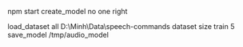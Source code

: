 npm start
create_model no one right

<!-- load_dataset D:\Minh\Data\speech-commands\no no
load_dataset D:\Minh\Data\speech-commands\one one
load_dataset D:\Minh\Data\speech-commands\right right -->

load_dataset all D:\Minh\Data\speech-commands
dataset size
train 5
save_model /tmp/audio_model
